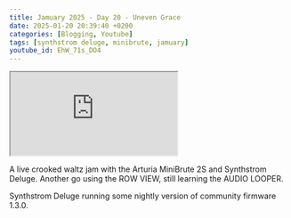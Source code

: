 ```yaml
---
title: Jamuary 2025 - Day 20 - Uneven Grace
date: 2025-01-20 20:39:40 +0200
categories: [Blogging, Youtube]
tags: [synthstrom deluge, minibrute, jamuary]
youtube_id: EhW_71s_DO4
---
```



<div class="embed-responsive embed-responsive-16by9" >
    <iframe class="embed-responsive-item"  src="https://www.youtube.com/embed/{{ page.youtube_id }}"></iframe>
</div>

A live crooked waltz jam with the Arturia MiniBrute 2S and Synthstrom Deluge. Another go using the ROW VIEW, still learning the AUDIO LOOPER.

Synthstrom Deluge running some nightly version of community firmware 1.3.0.